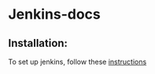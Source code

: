 # Jenkins-docs

## Installation:
To set up jenkins, follow these [instructions](https://github.com/vucchaid/Jenkins-docs/blob/main/installation/README.md)
